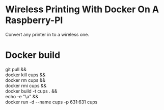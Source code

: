 # Wireless Printing With Docker On A Raspberry-PI

Convert any printer in to a wireless one.

# Docker build

git pull && \
docker kill cups && \
docker rm cups && \
docker rmi cups && \
docker build -t cups . && \
echo -e "\a" && \
docker run -d --name cups -p 631:631 cups